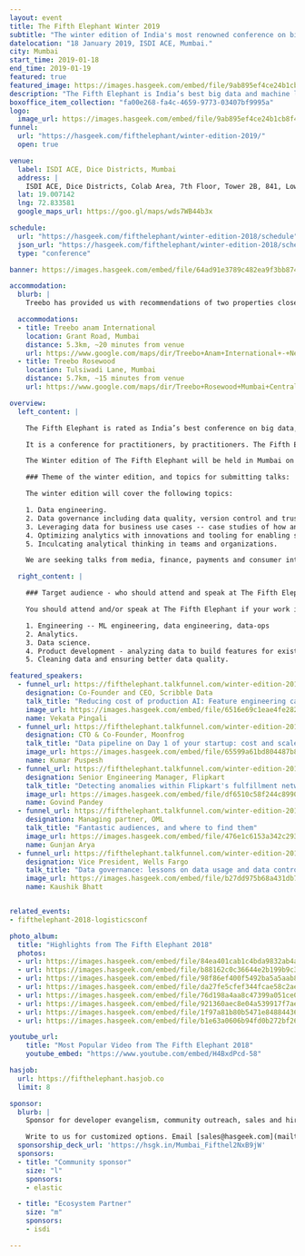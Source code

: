 ```yaml
---
layout: event
title: The Fifth Elephant Winter 2019
subtitle: "The winter edition of India's most renowned conference on big data and data science"
datelocation: "18 January 2019, ISDI ACE, Mumbai."
city: Mumbai
start_time: 2019-01-18
end_time: 2019-01-19
featured: true
featured_image: https://images.hasgeek.com/embed/file/9ab895ef4ce24b1cb8f43f8b20619593
description: "The Fifth Elephant is India’s best big data and machine learning conference. It is a conference for practitioners by practitioners."
boxoffice_item_collection: "fa00e268-fa4c-4659-9773-03407bf9995a"
logo:
  image_url: https://images.hasgeek.com/embed/file/9ab895ef4ce24b1cb8f43f8b20619593
funnel:
  url: "https://hasgeek.com/fifthelephant/winter-edition-2019/"
  open: true

venue:
  label: ISDI ACE, Dice Districts, Mumbai
  address: |
    ISDI ACE, Dice Districts, Colab Area, 7th Floor, Tower 2B, 841, Lower Parel, Mumbai, Maharashtra - 400013.
  lat: 19.007142
  lng: 72.833581
  google_maps_url: https://goo.gl/maps/wds7WB44b3x

schedule:
  url: "https://hasgeek.com/fifthelephant/winter-edition-2018/schedule"
  json_url: "https://hasgeek.com/fifthelephant/winter-edition-2018/schedule/json"
  type: "conference"

banner: https://images.hasgeek.com/embed/file/64ad91e3789c482ea9f3bb87456545dd

accommodation:
  blurb: |
    Treebo has provided us with recommendations of two properties close to the event venue

  accommodations:
  - title: Treebo anam International
    location: Grant Road, Mumbai
    distance: 5.3km, ~20 minutes from venue
    url: https://www.google.com/maps/dir/Treebo+Anam+International+-+Near+Mumbai+Central,+PG+Solanki+Path,+Grant+Road+East,+Bharat+Nagar,+Grant+Road,+Mumbai,+Maharashtra/ISDI+ACE,+Tulsi+Pipe+Road,+Saidham+Nagar,+Lower+Parel,+Mumbai,+Maharashtra/@18.9872377,72.79401,13z/data=!3m1!4b1!4m13!4m12!1m5!1m1!1s0x3be7ce6d3f032f45:0x698859845891edc6!2m2!1d72.8185241!2d18.9654189!1m5!1m1!1s0x3be7ceebe3b97807:0x7ea1ad99fa83fd8c!2m2!1d72.833581!2d19.0071418
  - title: Treebo Rosewood
    location: Tulsiwadi Lane, Mumbai
    distance: 5.7km, ~15 minutes from venue
    url: https://www.google.com/maps/dir/Treebo+Rosewood+Mumbai+Central,+Arya+Nagar,+Tulsiwadi,+Tardeo,+Mumbai,+Maharashtra/ISDI+ACE,+Tulsi+Pipe+Road,+Saidham+Nagar,+Lower+Parel,+Mumbai,+Maharashtra/@18.9894356,72.8062044,14z/data=!3m1!4b1!4m13!4m12!1m5!1m1!1s0x3be7ce704d1637e1:0x23eda1d1ff3af58b!2m2!1d72.8157658!2d18.9726004!1m5!1m1!1s0x3be7ceebe3b97807:0x7ea1ad99fa83fd8c!2m2!1d72.833581!2d19.0071418

overview:
  left_content: |

    The Fifth Elephant is rated as India’s best conference on big data, data science and application of data to real-life use cases.

    It is a conference for practitioners, by practitioners. The Fifth Elephant completed its seventh edition in Bangalore, on 26 and 27 July 2018. The Bangalore edition caters to data and ML engineers, architects, technologists, data scientists, product managers, researchers and business decision-makers.

    The Winter edition of The Fifth Elephant will be held in Mumbai on 18 January. The conference venue will be announced shortly.

    ### Theme of the winter edition, and topics for submitting talks:

    The winter edition will cover the following topics:

    1. Data engineering.
    2. Data governance including data quality, version control and trust in data, and workflows in organizations.
    3. Leveraging data for business use cases -- case studies of how and why analytics and data science were applied in organizations.
    4. Optimizing analytics with innovations and tooling for enabling super users of data in organizations and for business teams.
    5. Inculcating analytical thinking in teams and organizations.

    We are seeking talks from media, finance, payments and consumer internet companies to submit proposals for the winter edition.

  right_content: |

    ### Target audience - who should attend and speak at The Fifth Elephant:

    You should attend and/or speak at The Fifth Elephant if your work involves:

    1. Engineering -- ML engineering, data engineering, data-ops
    2. Analytics.
    3. Data science.
    4. Product development - analyzing data to build features for existing products.
    5. Cleaning data and ensuring better data quality.

featured_speakers:
  - funnel_url: https://fifthelephant.talkfunnel.com/winter-edition-2019/12-reducing-cost-of-production-ai-feature-engineering
    designation: Co-Founder and CEO, Scribble Data
    talk_title: "Reducing cost of production AI: Feature engineering case study"
    image_url: https://images.hasgeek.com/embed/file/6516e69c1eae4fe282f5e019fb795d20
    name: Vekata Pingali
  - funnel_url: https://fifthelephant.talkfunnel.com/winter-edition-2019/22-data-pipeline-on-day-1-of-your-startup-cost-and-sc
    designation: CTO & Co-Founder, Moonfrog
    talk_title: "Data pipeline on Day 1 of your startup: cost and scale sensitive!"
    image_url: https://images.hasgeek.com/embed/file/65599a61bd804487b8b38d08f24001f1
    name: Kumar Puspesh
  - funnel_url: https://fifthelephant.talkfunnel.com/winter-edition-2019/13-detecting-anomalies-within-flipkarts-fulfillment-n
    designation: Senior Engineering Manager, Flipkart
    talk_title: "Detecting anomalies within Flipkart's fulfillment network"
    image_url: https://images.hasgeek.com/embed/file/df6510c58f244c899022231fa6c31c4f
    name: Govind Pandey
  - funnel_url: https://fifthelephant.talkfunnel.com/winter-edition-2019/3-fantastic-audiences-and-where-to-find-them
    designation: Managing partner, OML
    talk_title: "Fantastic audiences, and where to find them"
    image_url: https://images.hasgeek.com/embed/file/476e1c6153a342c2939f59b51eea96e4
    name: Gunjan Arya
  - funnel_url: https://fifthelephant.talkfunnel.com/winter-edition-2019/1-data-governance-lessons-on-data-usage-and-data-con
    designation: Vice President, Wells Fargo
    talk_title: "Data governance: lessons on data usage and data controls from finance domain"
    image_url: https://images.hasgeek.com/embed/file/b27dd975b68a431db7489c779509a444
    name: Kaushik Bhatt


related_events:
- fifthelephant-2018-logisticsconf

photo_album:
  title: "Highlights from The Fifth Elephant 2018"
  photos:
  - url: https://images.hasgeek.com/embed/file/84ea401cab1c4bda9832ab4a8b499c55?size=640x480
  - url: https://images.hasgeek.com/embed/file/b88162c0c36644e2b199b9c3fc4964ea?size=640x480
  - url: https://images.hasgeek.com/embed/file/98f86ef400f5492ba5a5aab8fc2446d5?size=640x480
  - url: https://images.hasgeek.com/embed/file/da27fe5cfef344fcae58c2ae030d634a?size=640x480
  - url: https://images.hasgeek.com/embed/file/76d198a4aa8c47399a051ce0115eb05f?size=640x480
  - url: https://images.hasgeek.com/embed/file/921360aec8e04a539917f7ae9ad0b429?size=640x480
  - url: https://images.hasgeek.com/embed/file/1f97a81b80b5471e848844367f3056ce?size=640x480
  - url: https://images.hasgeek.com/embed/file/b1e63a0606b94fd0b272bf262812d642?size=640x480

youtube_url:
    title: "Most Popular Video from The Fifth Elephant 2018"
    youtube_embed: "https://www.youtube.com/embed/H4BxdPcd-58"

hasjob:
  url: https://fifthelephant.hasjob.co
  limit: 8

sponsor:
  blurb: |
    Sponsor for developer evangelism, community outreach, sales and hiring.

    Write to us for customized options. Email [sales@hasgeek.com](mailto:sales@hasgeek.com)
  sponsorship_deck_url: 'https://hsgk.in/Mumbai_Fifthel2NxB9jW'
  sponsors:
  - title: "Community sponsor"
    size: "l"
    sponsors:
    - elastic

  - title: "Ecosystem Partner"
    size: "m"
    sponsors:
    - isdi

---
```

